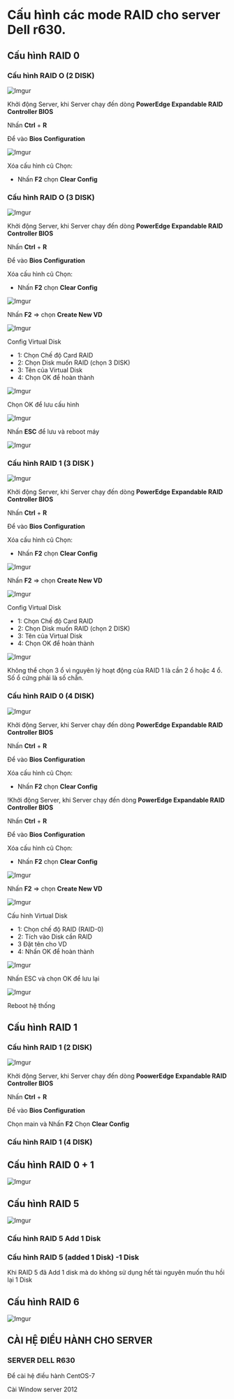 # Cấu hình các mode RAID cho server Dell r630.
## Cấu hình RAID 0
### Cấu hình RAID O (2 DISK)
![Imgur](https://i.imgur.com/5Qvcsiz.png)

Khởi động Server, khi Server chạy đến dòng **PowerEdge Expandable RAID Controller BIOS**

Nhấn **Ctrl** + **R**

Để vào **Bios Configuration**

![Imgur](https://i.imgur.com/uMraGPc.png)

Xóa cấu hình cũ Chọn:
* Nhấn **F2**  chọn **Clear Config** 


### Cấu hình RAID O (3 DISK)
![Imgur](https://i.imgur.com/l9y6G3d.png)

Khởi động Server, khi Server chạy đến dòng **PowerEdge Expandable RAID Controller BIOS**

Nhấn **Ctrl** + **R**

Để vào **Bios Configuration**

Xóa cấu hình cũ Chọn:
* Nhấn **F2**  chọn **Clear Config** 

![Imgur](https://i.imgur.com/uMraGPc.png)

Nhấn **F2** => chọn **Create New VD**

![Imgur](https://i.imgur.com/EyCGRXt.png)

Config Virtual Disk
* 1: Chọn Chế độ Card RAID
* 2: Chọn Disk muốn RAID (chọn 3 DISK)
* 3: Tên của Virtual Disk
* 4: Chọn OK để hoàn thành

![Imgur](https://i.imgur.com/iiwyMSa.png)

Chọn OK để lưu cấu hình

![Imgur](https://i.imgur.com/FQbEt6O.png)

Nhấn **ESC** để lưu và reboot máy

![Imgur](https://i.imgur.com/FbqReCT.png)

### Cấu hình RAID 1 (3 DISK )
![Imgur](https://i.imgur.com/pGDa9S0.png)

Khởi động Server, khi Server chạy đến dòng **PowerEdge Expandable RAID Controller BIOS**

Nhấn **Ctrl** + **R**

Để vào **Bios Configuration**

Xóa cấu hình cũ Chọn:
* Nhấn **F2**  chọn **Clear Config** 

![Imgur](https://i.imgur.com/uMraGPc.png)

Nhấn **F2** => chọn **Create New VD**

![Imgur](https://i.imgur.com/EyCGRXt.png)

Config Virtual Disk
* 1: Chọn Chế độ Card RAID
* 2: Chọn Disk muốn RAID (chọn 2 DISK)
* 3: Tên của Virtual Disk
* 4: Chọn OK để hoàn thành

![Imgur](https://i.imgur.com/kS86aXa.png) 

Không thể chọn 3 ổ vì nguyên lý hoạt động của RAID 1 là cần 2 ổ hoặc 4 ổ. Số ổ cứng phải là số chẵn.

### Cấu hình RAID 0 (4 DISK)

![Imgur](https://i.imgur.com/5HaJcec.png)

Khởi động Server, khi Server chạy đến dòng **PowerEdge Expandable RAID Controller BIOS**

Nhấn **Ctrl** + **R**

Để vào **Bios Configuration**

Xóa cấu hình cũ Chọn:
* Nhấn **F2**  chọn **Clear Config** 

!Khởi động Server, khi Server chạy đến dòng **PowerEdge Expandable RAID Controller BIOS**

Nhấn **Ctrl** + **R**

Để vào **Bios Configuration**

Xóa cấu hình cũ Chọn:
* Nhấn **F2**  chọn **Clear Config** 

![Imgur](https://i.imgur.com/uMraGPc.png)

Nhấn **F2** => chọn **Create New VD**

![Imgur](https://i.imgur.com/zk2mOjC.png)

Cấu hình Virtual Disk 
* 1: Chọn chế độ RAID (RAID-0)
* 2: Tích vào Disk cần RAID
* 3 Đặt tên cho VD
* 4: Nhấn OK để hoàn thành

![Imgur](https://i.imgur.com/PsoKMnI.png)

Nhấn ESC và chọn OK để lưu lại

![Imgur](https://i.imgur.com/il1FQ3Y.png)

Reboot hệ thống

## Cấu hình RAID 1
### Cấu hình RAID 1 (2 DISK)

![Imgur](https://i.imgur.com/m9Xlg3F.png)

Khởi động Server, khi Server chạy đến dòng **PoowerEdge Expandable RAID Controller BIOS**

Nhấn **Ctrl** + **R**

Để vào **Bios Configuration**

Chọn main và Nhấn **F2** Chọn **Clear Config** 
### Cấu hình RAID 1 (4 DISK)

## Cấu hình RAID 0 + 1
![Imgur](https://i.imgur.com/RNZCj0Z.png)

## Cấu hình RAID 5
![Imgur](https://i.imgur.com/S5QLl46.png)

### Cấu hình RAID 5 Add 1 Disk

### Cấu hình RAID 5 (added 1 Disk) -1 Disk
Khi RAID 5 đã Add 1 disk mà do không sử dụng hết tài nguyên muốn thu hồi lại 1 Disk 

## Cấu hình RAID 6 
![Imgur](https://i.imgur.com/zkGksag.png)

## CÀI HỆ ĐIỀU HÀNH CHO SERVER 

### SERVER DELL R630
Để cài hệ điều hành CentOS-7

Cài Window server 2012



